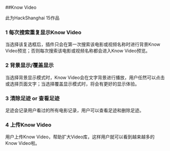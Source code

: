 ##Know Video

此为HackShanghai 15作品

### 1 每次搜索重复显示Know Video
当选择该复选框后，插件只会在第一次搜索该电影或视频名称时进行背景Know Video预览；否则每次搜索该电影或视频名称都会进入Know Video预览。

### 2 背景显示/覆盖显示
当选择背景显示模式时，Know Video会在文字背景进行播放，用户任然可以点击或选择页面文字；当选择覆盖显示模式时，将会有更好的显示体验。

### 3 清除足迹 or 查看足迹
足迹会记录用户看过的所有电影记录，用户可以查看足迹和删除足迹。

### 4 上传Know Video
用户上传Know Video，帮助扩大Video库，这样用户就可以看到越来越多的Know Video啦。
